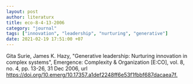 ```yaml
---
layout: post
author: literaturx
title: eco-8-4-13-2006
category: "journal"
tags: ["innovation", "leadership", "nurturing", "generative"]
date: 2021-02-19 17:51:00 +07
---
```

Gita Surie, James K. Hazy, "Generative leadership: Nurturing innovation in complex systems", Emergence: Complexity & Organization [E:CO],  vol. 8, no. 4, pp. 13-26, 31 Dec 2006, url <https://doi.org/10.emerg/10.17357.a1def2248ff6e53f1fbbf687dacaea7f>[.](https://drive.google.com/file/d/145K0cD-zcCc7LlclaR64bjG6PxPsM6mH/view?usp=sharing)
